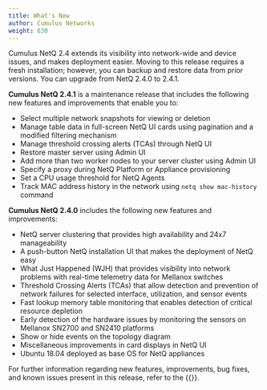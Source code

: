 ```yaml
---
title: What's New
author: Cumulus Networks
weight: 630
---
```


Cumulus NetQ 2.4 extends its visibility into network-wide and device issues, and makes deployment easier. Moving to this release requires a fresh installation; however, you can backup and restore data from prior versions. You can upgrade from NetQ 2.4.0 to 2.4.1.

**Cumulus NetQ 2.4.1** is a maintenance release that includes the following new features and improvements that enable you to:

- Select multiple network snapshots for viewing or deletion
- Manage table data in full-screen NetQ UI cards using pagination and a modified filtering mechanism
- Manage threshold crossing alerts (TCAs) through NetQ UI
- Restore master server using Admin UI
- Add more than two worker nodes to your server cluster using Admin UI
- Specify a proxy during NetQ Platform or Appliance provisioning
- Set a CPU usage threshold for NetQ Agents
- Track MAC address history in the network using `netq show mac-history` command

**Cumulus NetQ 2.4.0** includes the following new features and improvements:

- NetQ server clustering that provides high availability and 24x7 manageability
- A push-button NetQ installation UI that makes the deployment of NetQ easy
- What Just Happened (WJH) that provides visibility into network problems with real-time telemetry data for Mellanox switches
- Threshold Crossing Alerts (TCAs) that allow detection and prevention of network failures for selected interface, utilization, and sensor events
- Fast lookup memory table monitoring that enables detection of critical resource depletion
- Early detection of the hardware issues by monitoring the sensors on Mellanox SN2700 and SN2410 platforms
- Show or hide events on the topology diagram
- Miscellaneous improvements in card displays in NetQ UI
- Ubuntu 18.04 deployed as base OS for NetQ appliances

For further information regarding new features, improvements, bug fixes, and known issues present in this release, refer to the {{<exlink url="https://support.cumulusnetworks.com/hc/en-us/articles/360041040413-Cumulus-NetQ-2-4-Release-Notes" text="release notes">}}.

